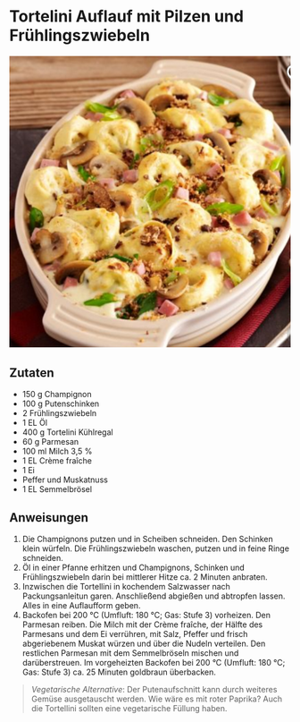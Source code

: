 # Tortelini Auflauf mit Pilzen und Frühlingszwiebeln

![alt text](../../images/TorteliniAuflauf.png)

## Zutaten

- 150 g Champignon
- 100 g Putenschinken
- 2 Frühlingszwiebeln
- 1 EL Öl
- 400 g Tortelini Kühlregal
- 60 g Parmesan
- 100 ml Milch 3,5 %
- 1 EL Crème fraîche
- 1 Ei
- Peffer und Muskatnuss
- 1 EL Semmelbrösel

## Anweisungen

1. Die Champignons putzen und in Scheiben schneiden. Den Schinken klein würfeln. Die Frühlingszwiebeln waschen, putzen und in feine Ringe schneiden.
2. Öl in einer Pfanne erhitzen und Champignons, Schinken und Frühlingszwiebeln darin bei mittlerer Hitze ca. 2 Minuten anbraten. 
3. Inzwischen die Tortellini in kochendem Salzwasser nach Packungsanleitun garen. Anschließend abgießen und abtropfen lassen. Alles in eine Auflaufform geben.
4.  Backofen bei 200 °C (Umfluft: 180 °C; Gas: Stufe 3) vorheizen.  Den Parmesan reiben. Die Milch mit der Crème fraîche, der Hälfte des Parmesans und dem Ei verrühren, mit Salz, Pfeffer und frisch abgeriebenem Muskat würzen und über die Nudeln verteilen. Den restlichen Parmesan mit dem Semmelbröseln mischen und darüberstreuen. Im vorgeheizten Backofen bei 200 °C (Umfluft: 180 °C; Gas: Stufe 3) ca. 25 Minuten goldbraun überbacken.

> *Vegetarische Alternative*: Der Putenaufschnitt kann durch weiteres Gemüse ausgetauscht werden. Wie wäre es mit roter Paprika? Auch die Tortellini sollten eine vegetarische Füllung haben.